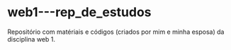 # web1---rep_de_estudos
Repositório com matériais e códigos (criados por mim e minha esposa) da disciplina web 1.
